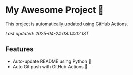 # My Awesome Project 🚀

This project is automatically updated using GitHub Actions.

_Last updated: 2025-04-24 03:14:02 IST_

## Features
- Auto-update README using Python 🐍
- Auto Git push with GitHub Actions 🤖
